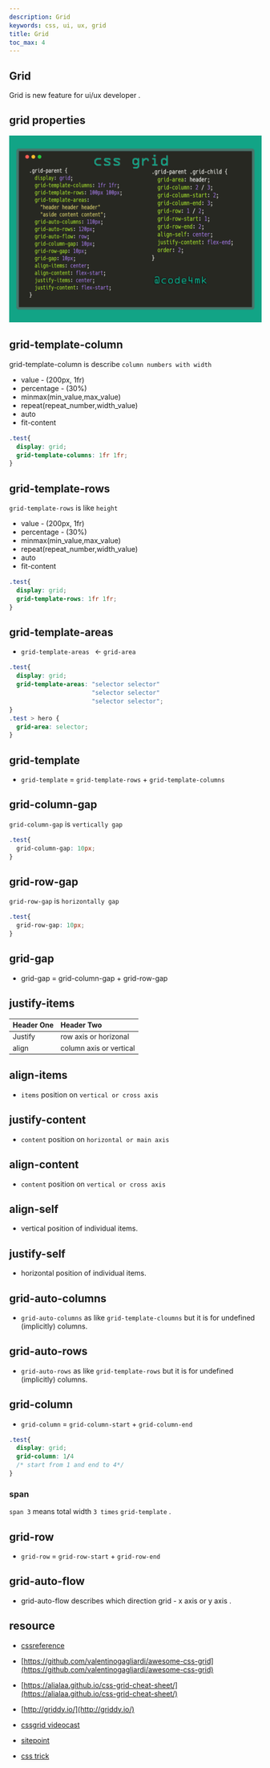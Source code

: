 ```yaml
---
description: Grid
keywords: css, ui, ux, grid
title: Grid
toc_max: 4
---
```


## Grid

Grid is new feature for ui/ux developer .

## grid properties

<img src="./img/css-grid-properties.png" alt="css-selector">

## grid-template-column

grid-template-column is describe `column numbers with width`

* value -  (200px, 1fr)
* percentage - (30%)
* minmax(min_value,max_value)
* repeat(repeat_number,width_value)
* auto
* fit-content

```css
.test{
  display: grid;
  grid-template-columns: 1fr 1fr;
}
```

## grid-template-rows

`grid-template-rows`  is like `height`

* value -  (200px, 1fr)
* percentage - (30%)
* minmax(min_value,max_value)
* repeat(repeat_number,width_value)
* auto
* fit-content

```css
.test{
  display: grid;
  grid-template-rows: 1fr 1fr;
}
```

## grid-template-areas

* `grid-template-areas ` <- `grid-area`

```css
.test{
  display: grid;
  grid-template-areas: "selector selector"
                       "selector selector"
                       "selector selector";
}
.test > hero {
  grid-area: selector;
}
```
## grid-template

* `grid-template` = `grid-template-rows` + `grid-template-columns`

## grid-column-gap

`grid-column-gap` is `vertically gap`

```css
.test{
  grid-column-gap: 10px;
}
```

## grid-row-gap

`grid-row-gap` is `horizontally gap`

```css
.test{
  grid-row-gap: 10px;
}
```

## grid-gap

* grid-gap = grid-column-gap + grid-row-gap

## justify-items

| Header One     | Header Two     |
| :------------- | :------------- |
| Justify       | row axis  or horizonal  |
| align | column axis or vertical |


## align-items

*  `items` position on `vertical or cross axis`


## justify-content

* `content` position on `horizontal or main axis `


## align-content

*  `content` position on `vertical or cross axis`

## align-self

* vertical position of individual items.

## justify-self

* horizontal position of individual items.

## grid-auto-columns

* `grid-auto-columns` as like `grid-template-cloumns` but it is for undefined (implicitly) columns.

## grid-auto-rows

* `grid-auto-rows` as like `grid-template-rows` but it is for undefined (implicitly) columns.

## grid-column

* `grid-column` = `grid-column-start` + `grid-column-end`

```css
.test{
  display: grid;
  grid-column: 1/4
  /* start from 1 and end to 4*/
}
```

### span

 `span 3` means total width `3 times` `grid-template` .

## grid-row

* `grid-row` = `grid-row-start` + `grid-row-end`

## grid-auto-flow

* grid-auto-flow describes which direction grid -  x axis or y axis .




## resource

* [cssreference](https://cssreference.io/css-grid/)

* [https://github.com/valentinogagliardi/awesome-css-grid](https://github.com/valentinogagliardi/awesome-css-grid)
* [https://alialaa.github.io/css-grid-cheat-sheet/](https://alialaa.github.io/css-grid-cheat-sheet/)

* [http://griddy.io/](http://griddy.io/)

* [cssgrid videocast](https://cssgrid.io/)

* [sitepoint](https://www.sitepoint.com/introducing-the-css-grid-layout/)

* [css trick](https://css-tricks.com/snippets/css/complete-guide-grid/)
